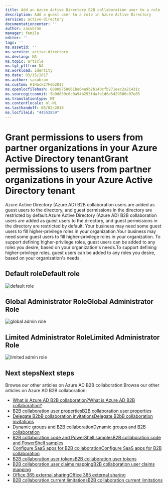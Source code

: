 ```yaml
---
title: Add an Azure Active Directory B2B collaboration user to a role | Microsoft Docs
description: Add a guest user to a role in Azure Active Directory
services: active-directory
documentationcenter: ''
author: sasubram
manager: femila
editor: ''
tags: ''
ms.assetid: ''
ms.service: active-directory
ms.devlang: NA
ms.topic: article
ms.tgt_pltfrm: NA
ms.workload: identity
ms.date: 03/15/2017
ms.author: sasubram
ms.custom: H1Hack27Feb2017
ms.openlocfilehash: 68808758061be64a9b2b140cfb271eec2a21431c
ms.sourcegitcommit: 5b9d839c0c0a94b293fdafe1d6e5429506c07e05
ms.translationtype: MT
ms.contentlocale: nl-NL
ms.lasthandoff: 08/02/2018
ms.locfileid: "44553859"
---
```

# <a name="grant-permissions-to-users-from-partner-organizations-in-your-azure-active-directory-tenant"></a><span data-ttu-id="05a73-103">Grant permissions to users from partner organizations in your Azure Active Directory tenant</span><span class="sxs-lookup"><span data-stu-id="05a73-103">Grant permissions to users from partner organizations in your Azure Active Directory tenant</span></span>

<span data-ttu-id="05a73-104">Azure Active Directory (Azure AD) B2B collaboration users are added as guest users to the directory, and guest permissions in the directory are restricted by default.</span><span class="sxs-lookup"><span data-stu-id="05a73-104">Azure Active Directory (Azure AD) B2B collaboration users are added as guest users to the directory, and guest permissions in the directory are restricted by default.</span></span> <span data-ttu-id="05a73-105">Your business may need some guest users to fill higher-privilege roles in your organization.</span><span class="sxs-lookup"><span data-stu-id="05a73-105">Your business may need some guest users to fill higher-privilege roles in your organization.</span></span> <span data-ttu-id="05a73-106">To support defining higher-privilege roles, guest users can be added to any roles you desire, based on your organization's needs.</span><span class="sxs-lookup"><span data-stu-id="05a73-106">To support defining higher-privilege roles, guest users can be added to any roles you desire, based on your organization's needs.</span></span>

## <a name="default-role"></a><span data-ttu-id="05a73-107">Default role</span><span class="sxs-lookup"><span data-stu-id="05a73-107">Default role</span></span>

![default role](https://docstestmedia1.blob.core.windows.net/azure-media/articles/active-directory/media/active-directory-b2b-add-guest-to-role/default-role.png)

## <a name="global-administrator-role"></a><span data-ttu-id="05a73-109">Global Administrator Role</span><span class="sxs-lookup"><span data-stu-id="05a73-109">Global Administrator Role</span></span>

![global admin role](https://docstestmedia1.blob.core.windows.net/azure-media/articles/active-directory/media/active-directory-b2b-add-guest-to-role/global-admin-role.png)

## <a name="limited-administrator-role"></a><span data-ttu-id="05a73-111">Limited Administrator Role</span><span class="sxs-lookup"><span data-stu-id="05a73-111">Limited Administrator Role</span></span>

![limited admin role](https://docstestmedia1.blob.core.windows.net/azure-media/articles/active-directory/media/active-directory-b2b-add-guest-to-role/limited-admin-role.png)

## <a name="next-steps"></a><span data-ttu-id="05a73-113">Next steps</span><span class="sxs-lookup"><span data-stu-id="05a73-113">Next steps</span></span>

<span data-ttu-id="05a73-114">Browse our other articles on Azure AD B2B collaboration:</span><span class="sxs-lookup"><span data-stu-id="05a73-114">Browse our other articles on Azure AD B2B collaboration:</span></span>

* [<span data-ttu-id="05a73-115">What is Azure AD B2B collaboration?</span><span class="sxs-lookup"><span data-stu-id="05a73-115">What is Azure AD B2B collaboration?</span></span>](active-directory-b2b-what-is-azure-ad-b2b.md)
* [<span data-ttu-id="05a73-116">B2B collaboration user properties</span><span class="sxs-lookup"><span data-stu-id="05a73-116">B2B collaboration user properties</span></span>](active-directory-b2b-user-properties.md)
* [<span data-ttu-id="05a73-117">Delegate B2bB collaboration invitations</span><span class="sxs-lookup"><span data-stu-id="05a73-117">Delegate B2bB collaboration invitations</span></span>](active-directory-b2b-delegate-invitations.md)
* [<span data-ttu-id="05a73-118">Dynamic groups and B2B collaboration</span><span class="sxs-lookup"><span data-stu-id="05a73-118">Dynamic groups and B2B collaboration</span></span>](active-directory-b2b-dynamic-groups.md)
* [<span data-ttu-id="05a73-119">B2B collaboration code and PowerShell samples</span><span class="sxs-lookup"><span data-stu-id="05a73-119">B2B collaboration code and PowerShell samples</span></span>](active-directory-b2b-code-samples.md)
* [<span data-ttu-id="05a73-120">Configure SaaS apps for B2B collaboration</span><span class="sxs-lookup"><span data-stu-id="05a73-120">Configure SaaS apps for B2B collaboration</span></span>](active-directory-b2b-configure-saas-apps.md)
* [<span data-ttu-id="05a73-121">B2B collaboration user tokens</span><span class="sxs-lookup"><span data-stu-id="05a73-121">B2B collaboration user tokens</span></span>](active-directory-b2b-user-token.md)
* [<span data-ttu-id="05a73-122">B2B collaboration user claims mapping</span><span class="sxs-lookup"><span data-stu-id="05a73-122">B2B collaboration user claims mapping</span></span>](active-directory-b2b-claims-mapping.md)
* [<span data-ttu-id="05a73-123">Office 365 external sharing</span><span class="sxs-lookup"><span data-stu-id="05a73-123">Office 365 external sharing</span></span>](active-directory-b2b-o365-external-user.md)
* [<span data-ttu-id="05a73-124">B2B collaboration current limitations</span><span class="sxs-lookup"><span data-stu-id="05a73-124">B2B collaboration current limitations</span></span>](active-directory-b2b-current-limitations.md)



